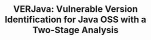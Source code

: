 ---
title: 'VERJava: Vulnerable Version Identification for Java OSS with a Two-Stage Analysis'

publishDate: '2022-01-01T00:00:00Z'

publication_types: ['paper-conference']


url_code: 'https://github.com/vision-version/vision-version.github.io/tree/main/Vision/3.baseline/vision_baseline_VERJava'
url_source: 'https://github.com/vision-version/vision-version.github.io/tree/main/Vision/3.baseline/vision_baseline_VERJava'
---